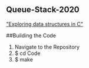 ## Queue-Stack-2020



["Exploring data structures in C"](https://github.com/JayTee42/tubaf-csem-2020) 

##Building the Code

1. Navigate to the Repository
2. $ cd Code
3. $ make

